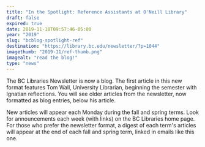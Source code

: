 ```yaml
---
title: "In the Spotlight: Reference Assistants at O'Neill Library"
draft: false
expired: true
date: 2019-11-18T09:57:46-05:00
year: "2019"
slug: "bcblog-spotlight-ref"
destination: "https://library.bc.edu/newsletter/?p=1044"
imagethumb: "2019-11/ref-thumb.png"
imagealt: "read the blog!"
type: "news"
---
```


The BC Libraries Newsletter is now a blog. The first article in this new format features Tom Wall, University Librarian, beginning the semester with Ignatian reflections. You will see older articles from the newsletter, now formatted as blog entries, below his article.

New articles will appear each Monday during the fall and spring terms. Look for announcements each week (with links) on the BC Libraries home page. For those who prefer the newsletter format, a digest of each term's articles will appear at the end of each fall and spring term, linked in emails like this one.